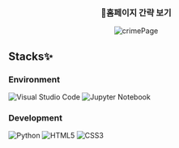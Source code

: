 <div align="center">
  <h3>📌홈페이지 간략 보기</h3>
  <p><img src="https://github.com/sonlucy/movieAPI/assets/86239847/40aa1fb6-9b8d-4efb-b90e-82b8afcece6d" alt="crimePage"></p>
</div>

<div align="left">
		<h2>Stacks✨</h2>
  <h3>Environment</h3>
  <p>
    <img src="https://img.shields.io/badge/Visual%20Studio%20Code-0078d7.svg?style=for-the-badge&amp;logo=visual-studio-code&amp;logoColor=white" alt="Visual Studio Code">
    <img src="https://img.shields.io/badge/jupyter-%23FA0F00.svg?style=for-the-badge&amp;logo=jupyter&amp;logoColor=white" alt="Jupyter Notebook">
  </p>

  <h3>Development</h3>
	<p>
    <img src="https://img.shields.io/badge/python-3670A0?style=for-the-badge&amp;logo=python&amp;logoColor=ffdd54" alt="Python">
	  <img src="https://img.shields.io/badge/html5-%23E34F26.svg?style=for-the-badge&amp;logo=html5&amp;logoColor=white" alt="HTML5">
    <img src="https://img.shields.io/badge/css3-%231572B6.svg?style=for-the-badge&amp;logo=css3&amp;logoColor=white" alt="CSS3">
	</p>

</div>

